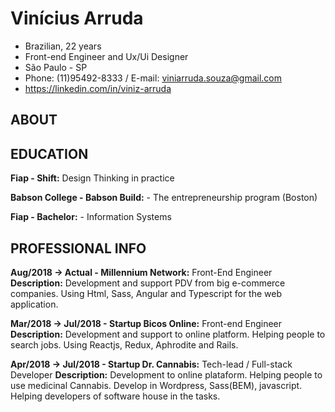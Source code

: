 # Vinícius Arruda

- Brazilian, 22 years
- Front-end Engineer and Ux/Ui Designer
- São Paulo - SP
- Phone: (11)95492-8333 / E-mail: viniarruda.souza@gmail.com
- https://linkedin.com/in/viniz-arruda

## ABOUT

## EDUCATION 

**Fiap - Shift:** Design Thinking in practice

**Babson College - Babson Build:** - The entrepreneurship program (Boston)

**Fiap - Bachelor:** - Information Systems

## PROFESSIONAL INFO

**Aug/2018 -> Actual - Millennium Network:** Front-End Engineer
**Description:** Development and support PDV from big e-commerce companies. Using Html, Sass, Angular and Typescript for the web application.

**Mar/2018 -> Jul/2018 - Startup Bicos Online:** Front-end Engineer
**Description:** Development and support to online platform. Helping people to search jobs. Using Reactjs, Redux, Aphrodite and Rails.

**Apr/2018 -> Jul/2018 - Startup Dr. Cannabis:** Tech-lead / Full-stack Developer
**Description:** Development to online plataform. Helping people to use medicinal Cannabis. Develop in Wordpress, Sass(BEM), javascript. Helping developers of software house in the tasks.



